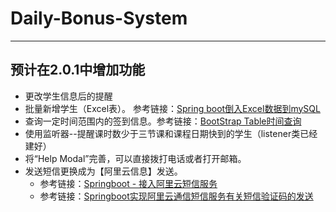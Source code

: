 # Daily-Bonus-System
---

预计在2.0.1中增加功能
-

- 更改学生信息后的提醒
- 批量新增学生（Excel表）。 参考链接：[Spring boot倒入Excel数据到mySQL][1]
- 查询一定时间范围内的签到信息。参考链接：[BootStrap Table时间查询][2]
- 使用监听器--提醒课时数少于三节课和课程日期快到的学生（listener类已经建好）
- 将“Help Modal”完善，可以直接拨打电话或者打开邮箱。
- 发送短信更换成为【阿里云信息】发送。
  - 参考链接：[Springboot - 接入阿里云短信服务][3]
  - 参考链接：[Springboot实现阿里云通信短信服务有关短信验证码的发送][4]


[1]: https://blog.csdn.net/zhengxiangwen/article/details/68484857
[2]: https://www.cnblogs.com/belloworld/p/5242564.html
[3]: https://blog.csdn.net/qq_15071263/article/details/80526226
[4]: https://blog.csdn.net/Colton_Null/article/details/77283193
